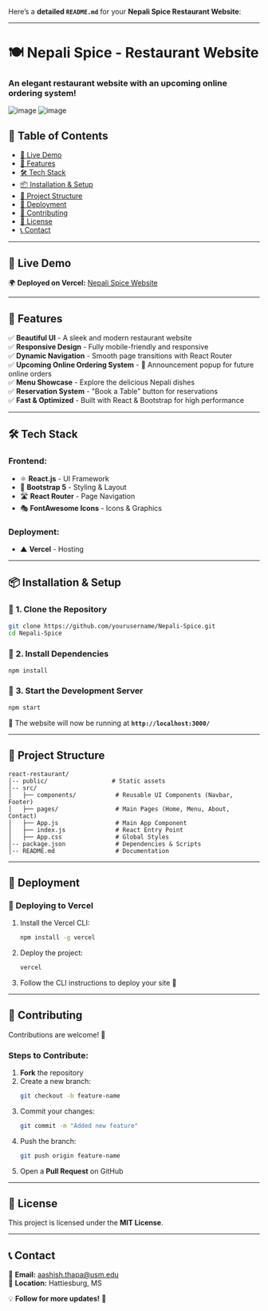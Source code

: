 Here’s a **detailed `README.md`** for your **Nepali Spice Restaurant Website**:

---

# 🍽️ Nepali Spice - Restaurant Website  

### **An elegant restaurant website with an upcoming online ordering system!**  
![image](https://github.com/user-attachments/assets/7a2e376a-a8ac-4666-8d2b-8af9697aa3cd) 
![image](https://github.com/user-attachments/assets/e70cbd79-5c25-4174-9b5c-fa3325fdcbc2)



## 📌 **Table of Contents**  
- [🚀 Live Demo](#-live-demo)  
- [🎯 Features](#-features)  
- [🛠️ Tech Stack](#%EF%B8%8F-tech-stack)  
- [📦 Installation & Setup](#-installation--setup)  
- [📁 Project Structure](#-project-structure)  
- [🚀 Deployment](#-deployment)  
- [🤝 Contributing](#-contributing)  
- [📝 License](#-license)  
- [📞 Contact](#-contact)  

---

## 🚀 **Live Demo**  
🌍 **Deployed on Vercel:** [Nepali Spice Website](https://nepali-spice.vercel.app/)  

---

## 🎯 **Features**  
✅ **Beautiful UI** - A sleek and modern restaurant website  
✅ **Responsive Design** - Fully mobile-friendly and responsive  
✅ **Dynamic Navigation** - Smooth page transitions with React Router  
✅ **Upcoming Online Ordering System** - 🚀 Announcement popup for future online orders  
✅ **Menu Showcase** - Explore the delicious Nepali dishes  
✅ **Reservation System** - "Book a Table" button for reservations  
✅ **Fast & Optimized** - Built with React & Bootstrap for high performance  

---

## 🛠️ **Tech Stack**  
### **Frontend:**  
- ⚛️ **React.js** - UI Framework  
- 🎨 **Bootstrap 5** - Styling & Layout  
- 🛣 **React Router** - Page Navigation  
- 🎭 **FontAwesome Icons** - Icons & Graphics  

### **Deployment:**  
- ▲ **Vercel** - Hosting  

---

## 📦 **Installation & Setup**  

### 🔹 **1. Clone the Repository**  
```sh
git clone https://github.com/yourusername/Nepali-Spice.git
cd Nepali-Spice
```

### 🔹 **2. Install Dependencies**  
```sh
npm install
```

### 🔹 **3. Start the Development Server**  
```sh
npm start
```
🚀 The website will now be running at **`http://localhost:3000/`**  

---

## 📁 **Project Structure**  
```
react-restaurant/
│-- public/                  # Static assets
│-- src/
│   ├── components/           # Reusable UI Components (Navbar, Footer)
│   ├── pages/                # Main Pages (Home, Menu, About, Contact)
│   ├── App.js                # Main App Component
│   ├── index.js              # React Entry Point
│   ├── App.css               # Global Styles
│-- package.json              # Dependencies & Scripts
│-- README.md                 # Documentation
```

---

## 🚀 **Deployment**  

### 🔹 **Deploying to Vercel**  
1. Install the Vercel CLI:  
   ```sh
   npm install -g vercel
   ```
2. Deploy the project:  
   ```sh
   vercel
   ```
3. Follow the CLI instructions to deploy your site 🎉  

---

## 🤝 **Contributing**  
Contributions are welcome! 🚀  
### **Steps to Contribute:**  
1. **Fork** the repository  
2. Create a new branch:  
   ```sh
   git checkout -b feature-name
   ```
3. Commit your changes:  
   ```sh
   git commit -m "Added new feature"
   ```
4. Push the branch:  
   ```sh
   git push origin feature-name
   ```
5. Open a **Pull Request** on GitHub  

---

## 📝 **License**  
This project is licensed under the **MIT License**.  

---

## 📞 **Contact**  
📧 **Email:** [aashish.thapa@usm.edu](mailto:aashish.thapa@usm.edu)  
📍 **Location:** Hattiesburg, MS

💡 **Follow for more updates!** 🚀
